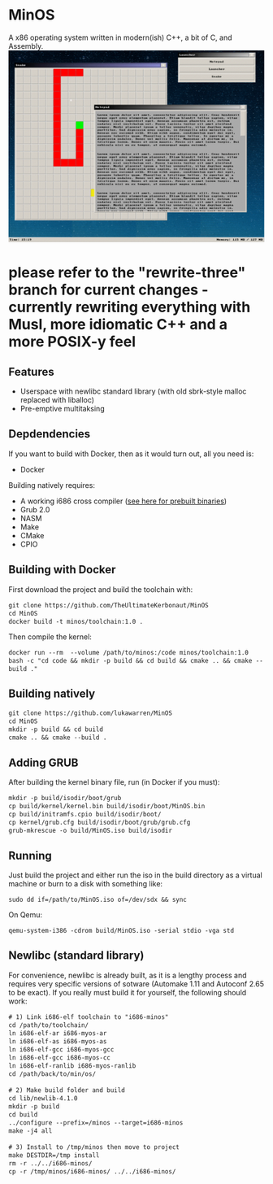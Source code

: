 # MinOS
A x86 operating system written in modern(ish) C++, a bit of C, and Assembly.<br/>
<img alt="Screenshot of the window manager, with Snake and Notepad running" src="screenshots/window%20manager.png" width="512px"/>

# please refer to the "rewrite-three" branch for current changes - currently rewriting everything with Musl, more idiomatic C++ and a more POSIX-y feel

## Features
* Userspace with newlibc standard library (with old sbrk-style malloc replaced with liballoc)
* Pre-emptive multitaksing

## Depdendencies
If you want to build with Docker, then as it would turn out, all you need is:
* Docker

Building natively requires:
* A working i686 cross compiler ([see here for prebuilt binaries](https://github.com/lordmilko/i686-elf-tools))
* Grub 2.0
* NASM
* Make
* CMake
* CPIO

## Building with Docker
First download the project and build the toolchain with:
```
git clone https://github.com/TheUltimateKerbonaut/MinOS
cd MinOS
docker build -t minos/toolchain:1.0 .
```
Then compile the kernel:
```
docker run --rm  --volume /path/to/minos:/code minos/toolchain:1.0 bash -c "cd code && mkdir -p build && cd build && cmake .. && cmake --build ."
```

## Building natively
```
git clone https://github.com/lukawarren/MinOS
cd MinOS
mkdir -p build && cd build
cmake .. && cmake --build .
```

## Adding GRUB
After building the kernel binary file, run (in Docker if you must):
```
mkdir -p build/isodir/boot/grub
cp build/kernel/kernel.bin build/isodir/boot/MinOS.bin
cp build/initramfs.cpio build/isodir/boot/
cp kernel/grub.cfg build/isodir/boot/grub/grub.cfg
grub-mkrescue -o build/MinOS.iso build/isodir
```

## Running
Just build the project and either run the iso in the build directory as a virtual machine or burn to a disk with something like:
```
sudo dd if=/path/to/MinOS.iso of=/dev/sdx && sync
```

On Qemu:
```
qemu-system-i386 -cdrom build/MinOS.iso -serial stdio -vga std
```

## Newlibc (standard library)
For convenience, newlibc is already built, as it is a lengthy process and requires very specific versions of sotware (Automake 1.11 and Autoconf 2.65 to be exact).
If you really must build it for yourself, the following should work:

```
# 1) Link i686-elf toolchain to "i686-minos"
cd /path/to/toolchain/
ln i686-elf-ar i686-myos-ar
ln i686-elf-as i686-myos-as
ln i686-elf-gcc i686-myos-gcc
ln i686-elf-gcc i686-myos-cc
ln i686-elf-ranlib i686-myos-ranlib
cd /path/back/to/min/os/ 

# 2) Make build folder and build
cd lib/newlib-4.1.0
mkdir -p build
cd build
../configure --prefix=/minos --target=i686-minos
make -j4 all

# 3) Install to /tmp/minos then move to project
make DESTDIR=/tmp install
rm -r ../../i686-minos/
cp -r /tmp/minos/i686-minos/ ../../i686-minos/
```
